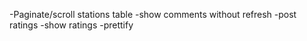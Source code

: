 -Paginate/scroll stations table
-show comments without refresh
-post ratings
-show ratings
-prettify
